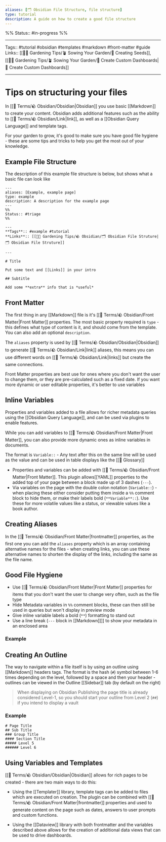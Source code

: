 ```yaml
---
aliases: [🗂 Obsidian File Structure, file structure]
type: tutorial
description: A guide on how to create a good file structure
---
```

%%
Status:: #in-progress 
%%

---
Tags:: #tutorial #obsidian #templates #markdown #front-matter #guide
Links:: [[👩‍🌾 Gardening Tips/🪴 Sowing Your Garden/🌱 Creating Seeds]], [[👩‍🌾 Gardening Tips/🪴 Sowing Your Garden/🎯 Create Custom Dashboards|🎯 Create Custom Dashboards]]

---

#  Tips on structuring your files

In [[📇 Terms/🪨 Obsidian/Obsidian|Obsidian]] you use basic [[Markdown]] to create your content. Obsidian  adds  additional features such as the ability to [[📇 Terms/🪨 Obsidian/Link|link]], as well as a [[Obsidian Query Language]] and template tags.

For your garden to grow, it's good to make sure you have good file hygiene - these are some tips and tricks to help you get the most out of your knowledge.

## Example File Structure

The description of this example file structure is below, but shows what a basic file can look like

```
---
aliases: [Example, example page]
type: example
description: A description for the example page
---
%%
Status:: #triage
%%

---
**Tags**:: #example #tutorial 
**Links**:: [[👩‍🌾 Gardening Tips/🪨 Obsidian/🗂 Obsidian File Struture|🗂 Obsidian File Struture]]

---

# Title

Put some text and [[Links]] in your intro

## Subtitle

Add some **extra** info that is *useful*
```

## Front Matter

The first thing in any [[Markdown]] file is it's [[📇 Terms/🪨 Obsidian/Front Matter|Front Matter]] properties.  The most basic property required is `type` - this defines what type of content is it, and should come from the template.  You can also add an optional `description`.

The `aliases` property is used by [[📇 Terms/🪨 Obsidian/Obsidian|Obsidian]] to generate [[📇 Terms/🪨 Obsidian/Link|link]] aliases, this means you can use different words on [[📇 Terms/🪨 Obsidian/Link|links]] but create the same connections.

Front Matter properties are best use for ones where you don't want the user to change them, or they are pre-calculated such as a fixed date.  If you want more dynamic or user editable properties, it's better to use variables

## Inline Variables

Properties and variables added to a file allows for richer metadata queries using the [[Obsidian Query Language]], and can be used via plugins to enable features.

While you can add variables to [[📇 Terms/🪨 Obsidian/Front Matter|Front Matter]], you can also provide more dynamic ones as inline variables in documents.

The format is `Variable::` - Any text after this on the same line will be used as the value and can be used in table displays like the [[📇 Glossary]]

- Properties and variables can be added with [[📇 Terms/🪨 Obsidian/Front Matter|Front Matter]]. This plugin allows[[YAML]] properties to the added top of your page between a block made up of 3 dashes (`---`).
- Via variables on the page with the double colon notation (`Variable::`) - when placing these either consider putting them inside a `%%` comment block to hide them, or make their labels bold (`**Variable**::`). Use these for more volatile values like a status, or viewable values like a book author.

## Creating Aliases

In the [[📇 Terms/🪨 Obsidian/Front Matter|frontmatter]] properties, as the first one you can add the `aliases` property which is an array containing alternative names for the files - when creating links, you can use these alternative names to shorten the display of the links, including the same as the file name.

## Good File Hygiene

- Use [[📇 Terms/🪨 Obsidian/Front Matter|Front Matter]] properties for items that you don't want the user to change very often, such as the file type
- Hide Metadata variables in `%%` comment blocks, these can then still be used in queries but won't display in preview mode
- Give inline variable labels a bold (`**`) formatting to stand out
- Use a line break (`---` block in [[Markdown]]]] to show your metadata in an enclosed area

### Example


## Creating An Outline

The way to navigate within a file itself is by using an outline using [[Markdown]] headers tags.  The format is the hash (`#`) symbol between 1-6 times depending on the level, followed by a space and then your header - outlines can be viewed in the Outline [[Sidebar]] tab (by default on the right)

> When displaying on Obsidian Publishing the page title is already considered Level-1, so you should start your outline from Level 2 (`##`) if you intend to display a vault

### Example

```
# Page Title
## Sub Title
### Group Title
#### Section Title
##### Level 5
###### Level 6
```

## Using Variables and Templates

[[📇 Terms/🪨 Obsidian/Obsidian|Obsidian]] allows for rich pages to be created - there are two main ways to do this:

- Using the [[Templater]] library, template tags can be added to files which are executed on creation. The plugin can be combined with [[📇 Terms/🪨 Obsidian/Front Matter|frontmatter]] properties and used to generate content on the page such as dates, answers to user prompts and custom functions.

- Using the [[Dataview]] library with both frontmatter and the variables described above allows for the creation of additional data views that can be used to drive dashboards.